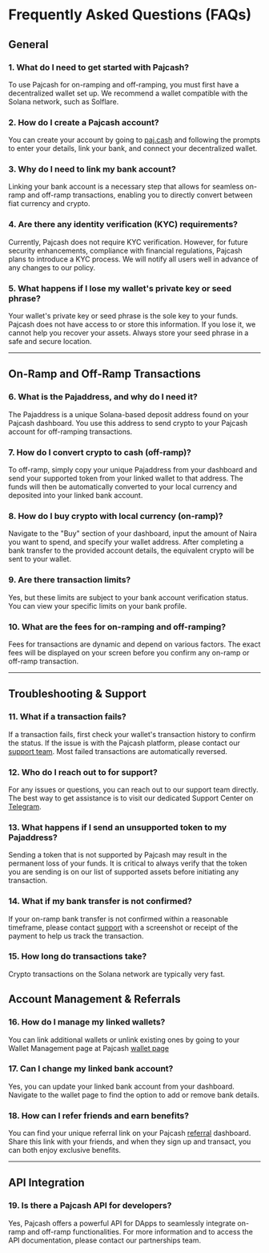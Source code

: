 # Frequently Asked Questions (FAQs)

## General

### 1. What do I need to get started with Pajcash?

To use Pajcash for on-ramping and off-ramping, you must first have a decentralized wallet set up. We recommend a wallet compatible with the Solana network, such as Solflare.

### 2. How do I create a Pajcash account?

You can create your account by going to [paj.cash](https://paj.cash/) and following the prompts to enter your details, link your bank, and connect your decentralized wallet.

### 3. Why do I need to link my bank account?

Linking your bank account is a necessary step that allows for seamless on-ramp and off-ramp transactions, enabling you to directly convert between fiat currency and crypto.

### 4. Are there any identity verification (KYC) requirements?

Currently, Pajcash does not require KYC verification. However, for future security enhancements, compliance with financial regulations, Pajcash plans to introduce a KYC process. We will notify all users well in advance of any changes to our policy.

### 5. What happens if I lose my wallet's private key or seed phrase?

Your wallet's private key or seed phrase is the sole key to your funds. Pajcash does not have access to or store this information. If you lose it, we cannot help you recover your assets. Always store your seed phrase in a safe and secure location.

***

## **On-Ramp and Off-Ramp Transactions**

### 6. What is the Pajaddress, and why do I need it?

The Pajaddress is a unique Solana-based deposit address found on your Pajcash dashboard. You use this address to send crypto to your Pajcash account for off-ramping transactions.

### 7. How do I convert crypto to cash (off-ramp)?

To off-ramp, simply copy your unique Pajaddress from your dashboard and send your supported token from your linked wallet to that address. The funds will then be automatically converted to your local currency and deposited into your linked bank account.

### 8. How do I buy crypto with local currency (on-ramp)?

Navigate to the "Buy" section of your dashboard, input the amount of Naira you want to spend, and specify your wallet address. After completing a bank transfer to the provided account details, the equivalent crypto will be sent to your wallet.

### 9. Are there transaction limits?

Yes, but these limits are subject to your bank account verification status. You can view your specific limits on your bank profile.

### 10. What are the fees for on-ramping and off-ramping?

Fees for transactions are dynamic and depend on various factors. The exact fees will be displayed on your screen before you confirm any on-ramp or off-ramp transaction.

***

## **Troubleshooting & Support**

### 11. What if a transaction fails?

If a transaction fails, first check your wallet's transaction history to confirm the status. If the issue is with the Pajcash platform, please contact our [support team](https://t.me/+q1gJ8X-hTBQ4YWU0). Most failed transactions are automatically reversed.

### 12. Who do I reach out to for support?

For any issues or questions, you can reach out to our support team directly. The best way to get assistance is to visit our dedicated Support Center on [Telegram](https://t.me/+q1gJ8X-hTBQ4YWU0).

### 13. What happens if I send an unsupported token to my Pajaddress?

Sending a token that is not supported by Pajcash may result in the permanent loss of your funds. It is critical to always verify that the token you are sending is on our list of supported assets before initiating any transaction.

### 14. What if my bank transfer is not confirmed?

If your on-ramp bank transfer is not confirmed within a reasonable timeframe, please contact [support](https://t.me/+q1gJ8X-hTBQ4YWU0) with a screenshot or receipt of the payment to help us track the transaction.

### 15. How long do transactions take?

Crypto transactions on the Solana network are typically very fast.

## **Account Management & Referrals**

### 16. How do I manage my linked wallets?

You can link additional wallets or unlink existing ones by going to your Wallet Management page at Pajcash [wallet page](https://paj.cash/dashboard/wallet.)

### 17. Can I change my linked bank account?

Yes, you can update your linked bank account from your dashboard. Navigate to the wallet page to find the option to add or remove bank details.

### 18. How can I refer friends and earn benefits?

You can find your unique referral link on your Pajcash [referral](https://paj.cash/dashboard/referrals) dashboard. Share this link with your friends, and when they sign up and transact, you can both enjoy exclusive benefits.

***

## **API Integration**

### 19. Is there a Pajcash API for developers?

Yes, Pajcash offers a powerful API for DApps to seamlessly integrate on-ramp and off-ramp functionalities. For more information and to access the API documentation, please contact our partnerships team.
